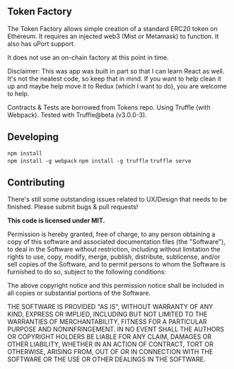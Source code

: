 ## Token Factory

The Token Factory allows simple creation of a standard ERC20 token on Ethereum. It requires an injected web3 (Mist or Metamask) to function. It also has uPort support.

It does not use an on-chain factory at this point in time.

Disclaimer: This was app was built in part so that I can learn React as well. It's not the neatest code, so keep that in mind. If you want to help clean it up and maybe help move it to Redux (which I want to do), you are welcome to help.

Contracts & Tests are borrowed from Tokens repo. Using Truffle (with Webpack). Tested with Truffle@beta (v3.0.0-3).

## Developing

```npm install```   
```npm install -g webpack```
```npm install -g truffle```
```truffle serve```

## Contributing

There's still some outstanding issues related to UX/Design that needs to be finished. Please submit bugs & pull requests!

**This code is licensed under MIT.**

Permission is hereby granted, free of charge, to any person obtaining a copy
of this software and associated documentation files (the "Software"), to deal
in the Software without restriction, including without limitation the rights
to use, copy, modify, merge, publish, distribute, sublicense, and/or sell
copies of the Software, and to permit persons to whom the Software is
furnished to do so, subject to the following conditions:

The above copyright notice and this permission notice shall be included in
all copies or substantial portions of the Software.

THE SOFTWARE IS PROVIDED "AS IS", WITHOUT WARRANTY OF ANY KIND, EXPRESS OR
IMPLIED, INCLUDING BUT NOT LIMITED TO THE WARRANTIES OF MERCHANTABILITY,
FITNESS FOR A PARTICULAR PURPOSE AND NONINFRINGEMENT. IN NO EVENT SHALL THE
AUTHORS OR COPYRIGHT HOLDERS BE LIABLE FOR ANY CLAIM, DAMAGES OR OTHER
LIABILITY, WHETHER IN AN ACTION OF CONTRACT, TORT OR OTHERWISE, ARISING FROM,
OUT OF OR IN CONNECTION WITH THE SOFTWARE OR THE USE OR OTHER DEALINGS IN
THE SOFTWARE.
